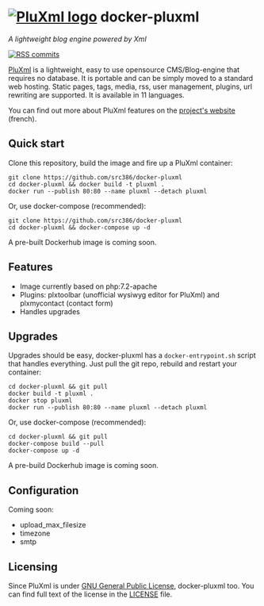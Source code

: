 # [![PluXml logo][pluxml-logo]](http://www.pluxml.org/) docker-pluxml

*A lightweight blog engine powered by Xml*

[![RSS commits][rss-commits]](https://github.com/debops/debops/commits/master.atom)

[pluxml-logo]: https://raw.githubusercontent.com/src386/docker-pluxml/master/lib/images/pluxml-logo-small.png
[rss-commits]: https://img.shields.io/badge/RSS-commits-orange.svg

[PluXml][pluxml] is a lightweight, easy to use opensource CMS/Blog-engine that requires no database. It is portable and can be simply moved to a standard web hosting. Static pages, tags, media, rss, user management, plugins, url rewriting are supported. It is available in 11 languages.

You can find out more about PluXml features on the [project's website][pluxml] (french).

[pluxml]: http://www.pluxml.org/

## Quick start

Clone this repository, build the image and fire up a PluXml container:

    git clone https://github.com/src386/docker-pluxml
    cd docker-pluxml && docker build -t pluxml .
    docker run --publish 80:80 --name pluxml --detach pluxml

Or, use docker-compose (recommended):

    git clone https://github.com/src386/docker-pluxml
    cd docker-pluxml && docker-compose up -d

A pre-built Dockerhub image is coming soon.

Features
--------

- Image currently based on php:7.2-apache
- Plugins: plxtoolbar (unofficial wysiwyg editor for PluXml) and plxmycontact (contact form)
- Handles upgrades 

Upgrades
--------

Upgrades should be easy, docker-pluxml has a `docker-entrypoint.sh` script that handles everything.
Just pull the git repo, rebuild and restart your container:

    cd docker-pluxml && git pull
    docker build -t pluxml .
    docker stop pluxml
    docker run --publish 80:80 --name pluxml --detach pluxml

Or, use docker-compose (recommended):

    cd docker-pluxml && git pull
    docker-compose build --pull
    docker-compose up -d

A pre-build Dockerhub image is coming soon.

Configuration
-------------

Coming soon:

- upload_max_filesize
- timezone
- smtp

## Licensing

Since PluXml is under [GNU General Public License][gnugpl], docker-pluxml too.
You can find full text of the license in the [LICENSE][license] file.

[gnugpl]: http://www.gnu.org/licenses/gpl.html
[license]: https://github.com/src386/docker-pluxml/blob/master/LICENSE
